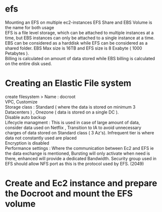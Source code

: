 # efs
Mounting an EFS on multiple ec2-instances EFS Share and EBS Volume is the name for both usage <br/>
EFS is a file level storage, which can be attached to multiple instances at a time, but EBS instances can only be attached to a single instance at a time.<br/>
EBS can be considered as a harddisk while EFS can be considered as a shared folder. EBS Max size is 16TB and EFS size is 8 Exabyte ( 1000 Petabytes ). <br/>
Billing is calculated on amount of data stored while EBS billing is calculated on the entire disk used. <br/>

# Creating an Elastic File system
create filesystem > Name : docroot <br/>
VPC, Customize <br/>
Storage class : Standard ( where the data is stored on minimum 3 Datacenters ) , Onezone ( data is stored on a single DC ). <br/>
Disable auto backup <br/>
Lifecycle managment : This is used in case of large amount of data, consider data used on Netflix , Transition to IA to avoid unnecessary charges of data stored on Standard class ( 3 Az's). Infrequent tier is where data not constantly used are placed <br/>
Encryption is disabled <br/>
Performance settings : Where the communication between Ec2 and EFS ie the data exchange is mentioned, Bursting will only activate when need is there, enhanced will provide a dedicated Bandwidth.
Security group used in EFS should allow NFS port as this is the protocol used by EFS. (2049) 

# Create and Ec2 instance and prepare the Docroot and mount the EFS volume

